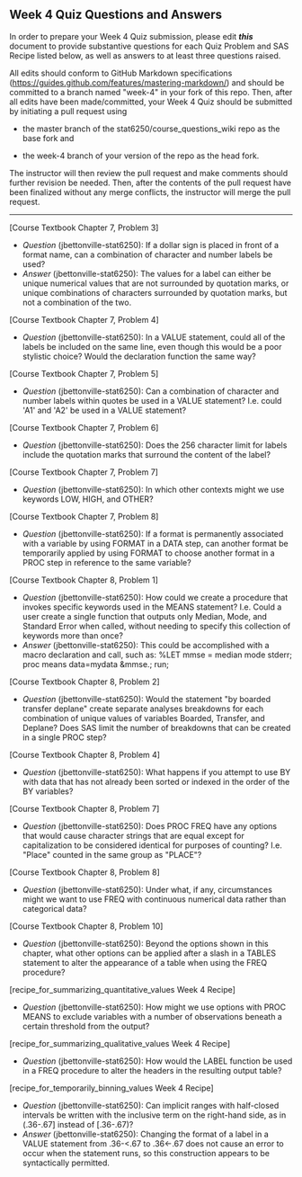 ## Week 4 Quiz Questions and Answers

In order to prepare your Week 4 Quiz submission, please edit ***this*** document to provide substantive questions for each Quiz Problem and SAS Recipe listed below, as well as answers to at least three questions raised.

All edits should conform to GitHub Markdown specifications (https://guides.github.com/features/mastering-markdown/) and should be committed to a branch named "week-4" in your fork of this repo. Then, after all edits have been made/committed, your Week 4 Quiz should be submitted by initiating a pull request using

- the master branch of the stat6250/course_questions_wiki repo as the base fork and

- the week-4 branch of your version of the repo as the head fork.

The instructor will then review the pull request and make comments should further revision be needed. Then, after the contents of the pull request have been finalized without any merge conflicts, the instructor will merge the pull request.

********************************************************************************



[Course Textbook Chapter 7, Problem 3]
- *Question* (jbettonville-stat6250): If a dollar sign is placed in front of a format name, can a combination of character and number labels be used?
- *Answer* (jbettonville-stat6250): The values for a label can either be unique numerical values that are not surrounded by quotation marks, or unique combinations of characters surrounded by quotation marks, but not a combination of the two.



[Course Textbook Chapter 7, Problem 4]
- *Question* (jbettonville-stat6250): In a VALUE statement, could all of the labels be included on the same line, even though this would be a poor stylistic choice? Would the declaration function the same way?



[Course Textbook Chapter 7, Problem 5]
- *Question* (jbettonville-stat6250): Can a combination of character and number labels within quotes be used in a VALUE statement? I.e. could 'A1' and 'A2' be used in a VALUE statement?



[Course Textbook Chapter 7, Problem 6]
- *Question* (jbettonville-stat6250): Does the 256 character limit for labels include the quotation marks that surround the content of the label?



[Course Textbook Chapter 7, Problem 7]
- *Question* (jbettonville-stat6250): In which other contexts might we use keywords LOW, HIGH, and OTHER?



[Course Textbook Chapter 7, Problem 8]
- *Question* (jbettonville-stat6250): If a format is permanently associated with a variable by using FORMAT in a DATA step, can another format be temporarily applied by using FORMAT to choose another format in a PROC step in reference to the same variable?



[Course Textbook Chapter 8, Problem 1]
- *Question* (jbettonville-stat6250): How could we create a procedure that invokes specific keywords used in the MEANS statement? I.e. Could a user create a single function that outputs only Median, Mode, and Standard Error when called, without needing to specify this collection of keywords more than once?
- *Answer* (jbettonville-stat6250): This could be accomplished with a macro declaration and call, such as:
%LET mmse = median mode stderr;
proc means data=mydata &mmse.;
run;



[Course Textbook Chapter 8, Problem 2]
- *Question* (jbettonville-stat6250): Would the statement "by boarded transfer deplane" create separate analyses breakdowns for each combination of unique values of variables Boarded, Transfer, and Deplane? Does SAS limit the number of breakdowns that can be created in a single PROC step?



[Course Textbook Chapter 8, Problem 4]
- *Question* (jbettonville-stat6250): What happens if you attempt to use BY with data that has not already been sorted or indexed in the order of the BY variables?



[Course Textbook Chapter 8, Problem 7]
- *Question* (jbettonville-stat6250): Does PROC FREQ have any options that would cause character strings that are equal except for capitalization to be considered identical for purposes of counting? I.e. "Place" counted in the same group as "PLACE"?



[Course Textbook Chapter 8, Problem 8]
- *Question* (jbettonville-stat6250): Under what, if any, circumstances might we want to use FREQ with continuous numerical data rather than categorical data?



[Course Textbook Chapter 8, Problem 10]
- *Question* (jbettonville-stat6250): Beyond the options shown in this chapter, what other options can be applied after a slash in a TABLES statement to alter the appearance of a table when using the FREQ procedure?



[recipe_for_summarizing_quantitative_values Week 4 Recipe]
- *Question* (jbettonville-stat6250): How might we use options with PROC MEANS to exclude variables with a number of observations beneath a certain threshold from the output?



[recipe_for_summarizing_qualitative_values Week 4 Recipe]
- *Question* (jbettonville-stat6250): How would the LABEL function be used in a FREQ procedure to alter the headers in the resulting output table?



[recipe_for_temporarily_binning_values Week 4 Recipe]
- *Question* (jbettonville-stat6250): Can implicit ranges with half-closed intervals be written with the inclusive term on the right-hand side, as in (.36-.67] instead of [.36-.67)?
- *Answer* (jbettonville-stat6250): Changing the format of a label in a VALUE statement from .36-<.67 to .36<-.67 does not cause an error to occur when the statement runs, so this construction appears to be syntactically permitted.
